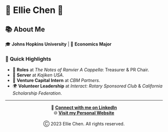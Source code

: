 # 🌟 Ellie Chen 🌟

## 📚 **About Me**
🎓 **Johns Hopkins University** | 📘 **Economics Major**

### 🚀 **Quick Highlights**
- 🎵 **Roles** at *The Notes of Ranvier A Cappella*: Treasurer & PR Chair.
- 🍜 **Server** at *Kajiken USA*.
- 💼 **Venture Capital Intern** at *CBM Partners*.
- 🌍 **Volunteer Leadership** at *Interact: Rotary Sponsored Club* & *California Scholarship Federation*.

---

<div align="center">

🔗 [**Connect with me on LinkedIn**](https://www.linkedin.com/in/ellie-chen/)
<br>
🌐 [**Visit my Personal Website**](#)
<br><br>
Ⓒ 2023 Ellie Chen. All rights reserved.

</div>
